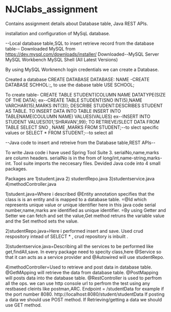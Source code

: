 # NJClabs_assignment
Contains assignment details about Database table, Java REST APIs.


installation and configuration of MySqL database.

--Local database table,SQL to insert retrieve record from the database table--
Downloaded MySQL from https://dev.mysql.com/downloads/installer/
Downloaded--MySQL Server
            MySQL Workbench
            MySQL Shell
            (All Latest Versions)
              

By using MySQL Worknench login credentials we can create a Database.

Created a database
CREATE DATABASE DATABASE: NAME -CREATE DATABASE SCHHOL:;, to use the dabase table USE SCHOOL;

To create table-
CREATE TABLE STUDENT(COLUMN NAME DATATYPE(SIZE OF THE DATA);
ex--CREATE TABLE STUDENT(SNO INT(5),NAME VARCHAR(15),MARKS INT(3));
DESCRIBE STUDENT:DESCRIBES STUDENT AS TABLE.
TO INSERT DATA INTO TABLE
INSERT INTO TABLENAME(COULUMN NAME) VALUES(VALUES)
ex--INSERT INTO STUDENT VALUES(101,'SHRAVAN',99);
TO RETRIEVE/SLECT DATA FROM TABLE
SELECT SNO , NAME ,MARKS FROM STUDENT;--to slect specific values 
or SELECT * FROM STUDENT;--to select all

--Java code to insert and retreive from the Database table,REST APIs--

To write Java code i have used Spring Tool Suite 3.
serialNo,name,marks are column headers.
serialNo is in the from of long/int,name-string,marks-int.
Tool suite imports the neccesary files.
Devided Java code into 4 small packages.

Packages are 1)student.java
             2) studentRepo.java
             3)studentservice.java
             4)methodController.java

1)student.java=Where i described @Entity annotation specifies that the class is is an entity and is mapped to a database table.
               =@Id which represents unique value or unique identifier here in this java code serial number,name,marks are identified as unique identifier.
               =By using Getter and Setter we can fetch and set the value,Get method retruns the variable value and the Set method sets the value.

2)studentRepo.java=Here i performed insert and save.
              Used crud respository intead of SELECT *  , crud repository is inbuilt .
              
3)studentservice.java=Describing all the services to be performed like get,findAll,save.
              In every package need to specity class,here @Service so that it can acts as a service provider and @Autowired will use studentRepo. 
             
4)methodController=Used to retrieve and post data in database table.
                   @GetMApping will retrieve the data from database table.
                   @PostMapping will posts data into the database table.
                   @RestController is used to perfrom all the ops.
                    we can use http console url to perfrom the test using any restbased cleints like postman,ARC.
                   Endpoint = /studentData
                   for example if the port number 8080.
                   http://localhost:8080/student/studentData
                   If posting a data we should use POST method.
                   If Retrieving/getting a data we should use GET method.
                   
                   
              

               
               
             
